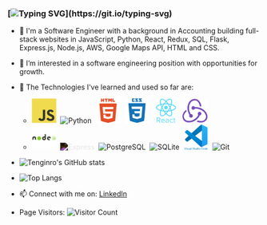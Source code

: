 ### [![Typing SVG](https://readme-typing-svg.herokuapp.com?font=Fira+Code&pause=1000&width=435&lines=Hi+there+%F0%9F%91%8B+My+name+is+Tengzhong+Luo.)](https://git.io/typing-svg)
- 🔭 I'm a Software Engineer with a background in Accounting building full-stack websites in JavaScript, Python, React, Redux, SQL, Flask, Express.js, Node.js, AWS, Google Maps API, HTML and CSS.
<!--
**tenginro/tenginro** is a ✨ _special_ ✨ repository because its `README.md` (this file) appears on your GitHub profile.

Here are some ideas to get you started:

- 🔭 I’m currently working on ...
- 🌱 I’m currently learning ...
- 👯 I’m looking to collaborate on ...
- 🤔 I’m looking for help with ...
- 💬 Ask me about ...
- 📫 How to reach me: ...
- 😄 Pronouns: ...
- ⚡ Fun fact: ...
-->

- 👀 I’m interested in a software engineering position with opportunities for growth.

- 🌱 The Technologies I've learned and used so far are: 
  - <img src="https://github.com/devicons/devicon/blob/master/icons/javascript/javascript-original.svg" title="JavaScript" alt="JavaScript" width="50" height="50"/>&nbsp;
  <img src="https://www.vectorlogo.zone/logos/python/python-icon.svg" title="Python" alt="Python" width="50" height="50"/>&nbsp;
  <img src="https://github.com/devicons/devicon/blob/master/icons/html5/html5-plain-wordmark.svg" title="HTML" alt="HTML" width="50" height="50"/>&nbsp;
  <img src="https://github.com/devicons/devicon/blob/master/icons/css3/css3-plain-wordmark.svg" title="CSS" alt="CSS" width="50" height="50"/>&nbsp;
  <img src="https://github.com/devicons/devicon/blob/master/icons/react/react-original-wordmark.svg" title="React" alt="React" width="50" height="50"/>&nbsp;
  <img src="https://github.com/devicons/devicon/blob/master/icons/redux/redux-original.svg" title="Redux" alt="Redux" width="50" height="50"/>&nbsp;
  - <img src="https://github.com/devicons/devicon/blob/master/icons/nodejs/nodejs-original-wordmark.svg" title="Node" alt="Node" width="50" height="50"/>&nbsp; <img src="https://cdn.jsdelivr.net/gh/devicons/devicon/icons/express/express-original.svg" title="Express" alt="Express" width="50" height="50" style="filter:invert(1);"/>&nbsp; <img src="https://www.vectorlogo.zone/logos/postgresql/postgresql-vertical.svg" title="PostgreSQL" alt="PostgreSQL" width="50" height="50"/>&nbsp; <img src="https://cdn.jsdelivr.net/gh/devicons/devicon/icons/sqlite/sqlite-original.svg" title="SQLite" alt="SQLite" width="50" height="50"/>&nbsp; <img src="https://github.com/devicons/devicon/blob/master/icons/vscode/vscode-original-wordmark.svg" title="VSCode" alt="VSCode" width="50" height="50"/>&nbsp; <img src="https://cdn.jsdelivr.net/gh/devicons/devicon/icons/git/git-original.svg" title="Git" alt="Git" width="50" height="50"/>&nbsp;
  
- ![Tenginro's GitHub stats](https://github-readme-stats.vercel.app/api?username=tenginro&hide=contribs,issues&rank_icon=github)
- ![Top Langs](https://github-readme-stats.vercel.app/api/top-langs/?username=tenginro&layout=compact)

- 📫 Connect with me on: <a href="https://www.linkedin.com/in/luotengzhong" target="blank">LinkedIn</a>

- Page Visitors: 
![Visitor Count](https://profile-counter.glitch.me/tenginro/count.svg)
